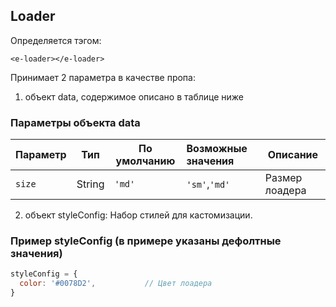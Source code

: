 ## Loader

Определяется тэгом:

```vue
<e-loader></e-loader>
```

Принимает 2 параметра в качестве пропа:

1. объект data, содержимое описано в таблице ниже

### Параметры объекта data

| Параметр            |       Тип        | По умолчанию | Возможные значения | Описание       |
|---------------------|:----------------:|--------------|:-------------------|----------------|
| `size`              |      String      | `'md'`       | `'sm'`,`'md'`       | Размер лоадера |

2. объект styleConfig: Набор стилей для кастомизации.

### Пример styleConfig (в примере указаны дефолтные значения)

```javascript
styleConfig = {
  color: '#0078D2',           // Цвет лоадера
}
```
